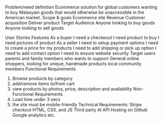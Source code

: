 Problem/need definition
Ecommerce solution for global customers wanting to buy Malasyain goods that would otherwise be unaccessible in the American market. 
Scope & goals
Ecommerce site 
  Revenue 
  Customer acquisition 
  Deliver product 
Target Audience
Anyone looking to buy goods 
Anyone looking to sell goods 

User Stories Features
As a buyer 
  I need a checkeout 
  I need product to buy 
  I need pictures of product 
As a seller 
  I need to setup payment options 
  I need to create a price for my products 
  I need to add shipping or pick up option 
  I need to add contact option 
  I need to ensure website security
Target users
   parents and family members who wants to support
   General online shoppers, looking for unique, handmade products
   local community members
Functional Requirements
  1. Browse products by category
  2. add/remove items to/from cart
  3. view products by photos, price, description and availability
Non-Functional Requirements
  1. Load time under 3 secs
  2. the site must be mobile-friendly
Technical Requirements:
Stripe checkout
HTML, CSS, and JS
Third party AI API
Hosting on Github
Google analytics
etc. 

  
